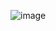 ![image](https://github.com/mainangaruiya/alx-backend-javascript/assets/100405059/f1738cd1-afe3-4615-9d23-67c7f742f59e)
